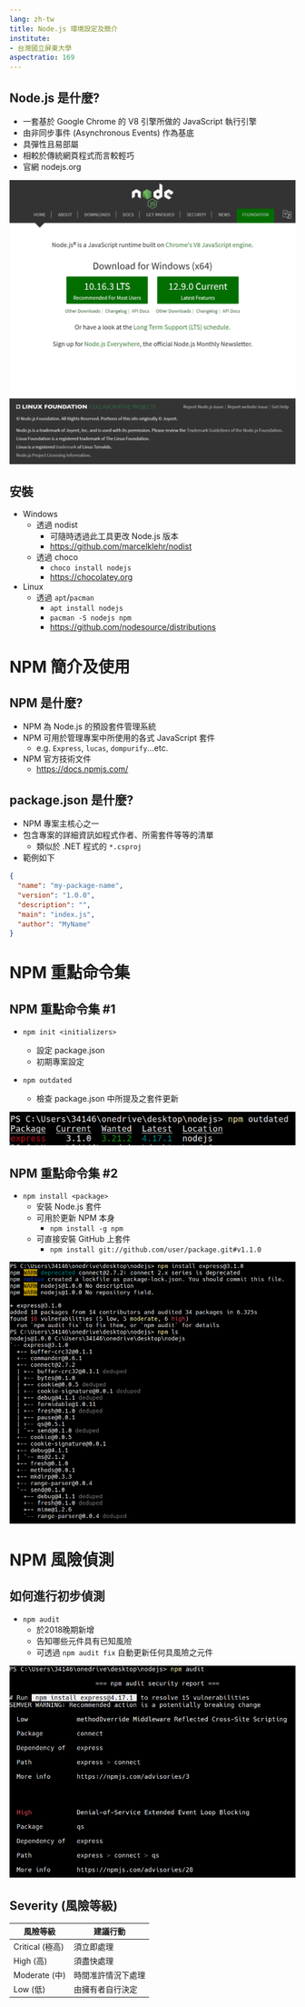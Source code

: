 ```yaml
---
lang: zh-tw
title: Node.js 環境設定及簡介
institute:
- 台灣國立屏東大學
aspectratio: 169
---
```


## Node.js 是什麼?

- 一套基於 Google Chrome 的 V8 引擎所做的 JavaScript 執行引擎
- 由非同步事件 (Asynchronous Events) 作為基底
- 具彈性且易部屬
- 相較於傳統網頁程式而言較輕巧
- 官網 nodejs.org

![](img/ch1-nodejs-site.png)

## 安裝

- Windows
  - 透過 nodist
    - 可隨時透過此工具更改 Node.js 版本
    - https://github.com/marcelklehr/nodist
  - 透過 choco
    - `choco install nodejs`
    - https://chocolatey.org
- Linux
  - 透過 `apt`/`pacman`
    - `apt install nodejs`
    - `pacman -S nodejs npm`
    - https://github.com/nodesource/distributions

# NPM 簡介及使用

## NPM 是什麼?

- NPM 為 Node.js 的預設套件管理系統
- NPM 可用於管理專案中所使用的各式 JavaScript 套件
  - e.g. `Express`, `lucas`, `dompurify`…etc.
- NPM 官方技術文件
  - https://docs.npmjs.com/

## package.json 是什麼?

- NPM 專案主核心之一
- 包含專案的詳細資訊如程式作者、所需套件等等的清單
  - 類似於 .NET 程式的 `*.csproj`
- 範例如下
```json
{
  "name": "my-package-name",
  "version": "1.0.0",
  "description": "",
  "main": "index.js",
  "author": "MyName"
}
```

# NPM 重點命令集

## NPM 重點命令集 #1

- `npm init <initializers>`
  - 設定 package.json
  - 初期專案設定

- `npm outdated`
  - 檢查 package.json 中所提及之套件更新

![](img/ch1-npm-outdated.png)

## NPM 重點命令集 #2

- `npm install <package>`
  - 安裝 Node.js 套件
  - 可用於更新 NPM 本身
    - `npm install -g npm`
  - 可直接安裝 GitHub 上套件
    - `npm install git://github.com/user/package.git#v1.1.0`

![](img/ch1-npm-install.png)

# NPM 風險偵測

## 如何進行初步偵測

- `npm audit`
  - 於2018晚期新增
  - 告知哪些元件具有已知風險
  - 可透過 `npm audit fix` 自動更新任何具風險之元件
 
![](img/ch1-npm-audit.png)

## Severity (風險等級)

| 風險等級        | 建議行動           |
| --------------- | ------------------ |
| Critical (極高) | 須立即處理         |
| High (高)       | 須盡快處理         |
| Moderate (中)   | 時間准許情況下處理 |
| Low (低)        | 由擁有者自行決定   |
